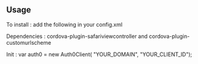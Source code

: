 ## Usage
To install : add the following in your config.xml
<plugin name="Auth0Client" value="com.auth0.sdk" spec="https://github.com/Simnet-SA/phonegap-auth0"/>

Dependencies : cordova-plugin-safariviewcontroller and cordova-plugin-customurlscheme

Init : 
var auth0 = new Auth0Client(
        "YOUR_DOMAIN",
        "YOUR_CLIENT_ID");
